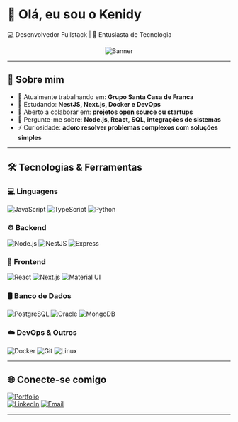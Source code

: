 # 👋 Olá, eu sou o Kenidy

💻 Desenvolvedor Fullstack | 🚀 Entusiasta de Tecnologia 

<div align="center">
  <img src="https://media.giphy.com/media/xT9IgzoKnwFNmISR8I/giphy.gif" alt="Banner" />
</div>

---

## 🚀 Sobre mim
- 🔭 Atualmente trabalhando em: **Grupo Santa Casa de Franca**
- 🌱 Estudando: **NestJS, Next.js, Docker e DevOps**
- 👯 Aberto a colaborar em: **projetos open source ou startups**
- 💬 Pergunte-me sobre: **Node.js, React, SQL, integrações de sistemas**
- ⚡ Curiosidade: **adoro resolver problemas complexos com soluções simples**

---

## 🛠️ Tecnologias & Ferramentas

### 💻 Linguagens
![JavaScript](https://img.shields.io/badge/JavaScript-F7DF1E?style=flat&logo=javascript&logoColor=000)
![TypeScript](https://img.shields.io/badge/TypeScript-3178C6?style=flat&logo=typescript&logoColor=fff)
![Python](https://img.shields.io/badge/Python-3776AB?style=flat&logo=python&logoColor=fff)

### ⚙️ Backend
![Node.js](https://img.shields.io/badge/Node.js-339933?style=flat&logo=node.js&logoColor=fff)
![NestJS](https://img.shields.io/badge/NestJS-E0234E?style=flat&logo=nestjs&logoColor=fff)
![Express](https://img.shields.io/badge/Express-000?style=flat&logo=express&logoColor=fff)

### 🎨 Frontend
![React](https://img.shields.io/badge/React-20232A?style=flat&logo=react&logoColor=61DAFB)
![Next.js](https://img.shields.io/badge/Next.js-000?style=flat&logo=next.js&logoColor=fff)
![Material UI](https://img.shields.io/badge/MUI-007FFF?style=flat&logo=mui&logoColor=fff)

### 🛢️ Banco de Dados
![PostgreSQL](https://img.shields.io/badge/PostgreSQL-336791?style=flat&logo=postgresql&logoColor=fff)
![Oracle](https://img.shields.io/badge/Oracle-F80000?style=for-the-badge&logo=oracle&logoColor=white)
![MongoDB](https://img.shields.io/badge/MongoDB-47A248?style=flat&logo=mongodb&logoColor=fff)

### ☁️ DevOps & Outros
![Docker](https://img.shields.io/badge/Docker-2496ED?style=flat&logo=docker&logoColor=fff)
![Git](https://img.shields.io/badge/Git-F05032?style=flat&logo=git&logoColor=fff)
![Linux](https://img.shields.io/badge/Linux-FCC624?style=flat&logo=linux&logoColor=000)

---

## 🌐 Conecte-se comigo

[![Portfolio](https://img.shields.io/badge/Portfolio-000?style=flat&logo=vercel&logoColor=fff)](https://portfolio-6m0a.onrender.com/)  
[![LinkedIn](https://img.shields.io/badge/LinkedIn-0A66C2?style=flat&logo=linkedin&logoColor=fff)](https://www.linkedin.com/in/https://www.linkedin.com/in/kenidy-correa-3a7a14259/)
[![Email](https://img.shields.io/badge/Email-D14836?style=flat&logo=gmail&logoColor=fff)](mailto:kenidycorrea37@gmail.com)

---
